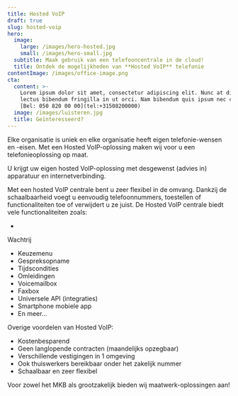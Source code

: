 ```yaml
---
title: Hosted VoIP
draft: true
slug: hosted-voip
hero:
  image:
    large: /images/hero-hosted.jpg
    small: /images/hero-small.jpg
  subtitle: Maak gebruik van een telefooncentrale in de cloud!
  title: Ontdek de mogelijkheden van **Hosted VoIP** telefonie
contentImage: /images/office-image.png
cta:
  content: >-
    Lorem ipsum dolor sit amet, consectetur adipiscing elit. Nunc at diam id
    lectus bibendum fringilla in ut orci. Nam bibendum quis ipsum nec congue.
    [Bel: 050 820 00 00](tel:+31508200000)
  image: /images/luisteren.jpg
  title: Geïnteresseerd?
---
```

Elke organisatie is uniek en elke organisatie heeft eigen telefonie-wensen en -eisen. Met een Hosted VoIP-oplossing maken wij voor u een telefonieoplossing op maat.

U krijgt uw eigen hosted VoIP-oplossing met desgewenst (advies in) apparatuur en internetverbinding.

Met een hosted VoIP centrale bent u zeer flexibel in de omvang. Dankzij de schaalbaarheid voegt u eenvoudig telefoonnummers, toestellen of functionaliteiten toe of verwijdert u ze juist. De Hosted VoIP centrale biedt vele functionaliteiten zoals:

* Wachtrij
* Keuzemenu
* Gespreksopname
* Tijdscondities
* Omleidingen 
* Voicemailbox
* Faxbox
* Universele API (integraties)
* Smartphone mobiele app
* En meer...

Overige voordelen van Hosted VoIP:

* Kostenbesparend
* Geen langlopende contracten (maandelijks opzegbaar)
* Verschillende vestigingen in 1 omgeving
* Ook thuiswerkers bereikbaar onder het zakelijk nummer
* Schaalbaar en zeer flexibel

Voor zowel het MKB als grootzakelijk bieden wij maatwerk-oplossingen aan!

